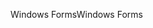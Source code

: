 <span data-ttu-id="59bd2-101">Windows Forms</span><span class="sxs-lookup"><span data-stu-id="59bd2-101">Windows Forms</span></span>
